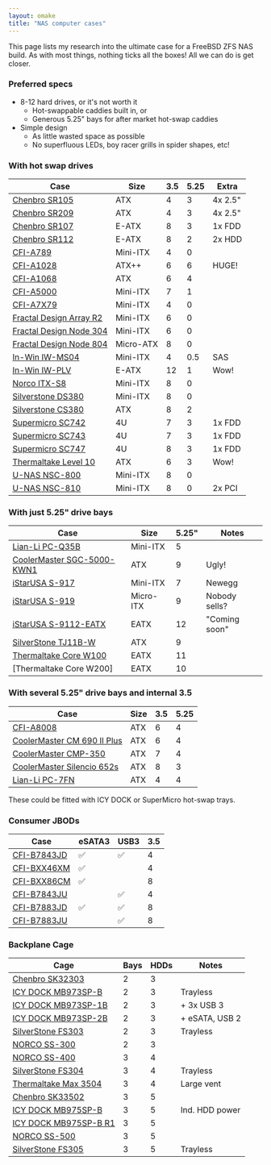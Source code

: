```yaml
---
layout: omake
title: "NAS computer cases"
---
```

This page lists my research into the ultimate case for a FreeBSD ZFS NAS build. As with most things, nothing ticks all the boxes! All we can do is get closer.


### Preferred specs

* 8-12 hard drives, or it's not worth it
   * Hot-swappable caddies built in, or
   * Generous 5.25" bays for after market hot-swap caddies
* Simple design
   * As little wasted space as possible
   * No superfluous LEDs, boy racer grills in spider shapes, etc!


### With hot swap drives

Case                      | Size      | 3.5 | 5.25 | Extra
--------------------------|-----------|-----|------|--------
[Chenbro SR105]           | ATX       | 4   | 3    | 4x 2.5"
[Chenbro SR209]           | ATX       | 4   | 3    | 4x 2.5"
[Chenbro SR107]           | E-ATX     | 8   | 3    | 1x FDD
[Chenbro SR112]           | E-ATX     | 8   | 2    | 2x HDD
[CFI-A789]                | Mini-ITX  | 4   | 0    |
[CFI-A1028]               | ATX++     | 6   | 6    | HUGE!
[CFI-A1068]               | ATX       | 6   | 4    | 
[CFI-A5000]               | Mini-ITX  | 7   | 1    |
[CFI-A7X79]               | Mini-ITX  | 4   | 0    |
[Fractal Design Array R2] | Mini-ITX  | 6   | 0    | 
[Fractal Design Node 304] | Mini-ITX  | 6   | 0    | 
[Fractal Design Node 804] | Micro-ATX | 8   | 0    | 
[In-Win IW-MS04]          | Mini-ITX  | 4   | 0.5  | SAS
[In-Win IW-PLV]           | E-ATX     | 12  | 1    | Wow!
[Norco ITX-S8]            | Mini-ITX  | 8   | 0    | 
[Silverstone DS380]       | Mini-ITX  | 8   | 0    | 
[Silverstone CS380]       | ATX       | 8   | 2    | 
[Supermicro SC742]        | 4U        | 7   | 3    | 1x FDD
[Supermicro SC743]        | 4U        | 7   | 3    | 1x FDD
[Supermicro SC747]        | 4U        | 8   | 3    | 1x FDD
[Thermaltake Level 10]    | ATX       | 6   | 3    | Wow!
[U-NAS NSC-800]           | Mini-ITX  | 8   | 0    | 
[U-NAS NSC-810]           | Mini-ITX  | 8   | 0    | 2x PCI

[Chenbro SR105]: http://www.chenbro.com/en-global/products/TowerServerChassis/Mid_range_chassis_for_SOHO_SMB/SR105
[Chenbro SR209]: http://www.chenbro.com/en-global/products/TowerServerChassis/Entry_level_chassis_for_SOHO/SR209
[Chenbro SR107]: http://www.chenbro.com/en-global/products/TowerServerChassis/High_End_chassis_for_Enterprise/SR107
[Chenbro SR112]: http://www.chenbro.com/en-global/products/TowerServerChassis/High_End_chassis_for_Enterprise/SR112
[CFI-A789]: https://www.logicsupply.com/a7879/
[CFI-A1028]: http://www.chyangfun.com/cfi-a1028.html
[CFI-A1068]: http://www.chyangfun.com/cfi-a1068.html
[CFI-A5000]: http://www.chyangfun.com/cfi-a5000.html
[CFI-A7X79]: http://www.chyangfun.com/cfi-a7x79.html
[Fractal Design Array R2]: http://www.fractal-design.com/home/product/cases/discontinued-products/array-r2-mini-itx-nas-case
[Fractal Design Node 304]: http://www.fractal-design.com/home/product/cases/node-series/node-304-black
[Fractal Design Node 804]: http://www.fractal-design.com/home/product/cases/node-series/node-804
[In-Win IW-MS04]: https://www.in-win.com/en/ipc-server/ms04
[In-Win IW-PLV]: https://www.in-win.com/en/ipc-server/plv%20tower
[Norco ITX-S8]: http://www.norcotek.com/product/itx-s8/
[Silverstone DS380]: http://www.silverstonetek.com/product.php?pid=452
[Silverstone CS380]: http://www.silverstonetek.com/product.php?pid=709
[Supermicro SC742]: http://www.supermicro.com/products/chassis/4U/742/SC742T-650.cfm
[Supermicro SC743]: http://www.supermicro.com/products/chassis/4U/743/SC743TQ-865B-S
[Supermicro SC747]: http://www.supermicro.com/products/chassis/4U/747/SC747BTQ-R1K62B
[Thermaltake Level 10]: http://www.thermaltake.com/products-model.aspx?id=C_00001903
[U-NAS NSC-800]: http://www.u-nas.com/xcart/product.php?productid=17617
[U-NAS NSC-810]: http://www.u-nas.com/xcart/product.php?productid=17640


### With just 5.25" drive bays

Case                         | Size      | 5.25" | Notes
-----------------------------|-----------|-------|--------
[Lian-Li PC-Q35B]            | Mini-ITX  | 5     | 
[CoolerMaster SGC-5000-KWN1] | ATX       | 9     | Ugly!
[iStarUSA S-917]             | Mini-ITX  | 7     | Newegg
[iStarUSA S-919]             | Micro-ITX | 9     | Nobody sells?
[iStarUSA S-9112-EATX]       | EATX      | 12    | "Coming soon"
[SilverStone TJ11B-W]        | ATX       | 9     | 
[Thermaltake Core W100]      | EATX      | 11    |
[Thermaltake Core W200]      | EATX      | 10    |

[Lian-Li PC-Q35B]: http://www.lian-li.com/en/dt_portfolio/pc-q35/
[CoolerMaster SGC-5000-KWN1]: http://www.coolermaster.com/case/full-tower/trooperwindow/
[iStarUSA S-917]: http://www.istarusa.com/istarusa/products.php?model=S-917
[iStarUSA S-919]: http://www.istarusa.com/istarusa/products.php?model=S-919
[iStarUSA S-9112-EATX]: http://www.istarusa.com/istarusa/products.php?model=S-9112-EATX
[SilverStone TJ11B-W]: http://www.silverstonetek.com/product.php?pid=292
[Thermaltake Core W100]: http://www.thermaltake.com/Chassis/Super_Tower_/Core/C_00002802/Core_W100/Design.htm#


### With several 5.25" drive bays and internal 3.5

Case                          | Size | 3.5 | 5.25 
------------------------------|------|-----|------
[CFI-A8008]                   | ATX  | 6   | 4
[CoolerMaster CM 690 II Plus] | ATX  | 6   | 4
[CoolerMaster CMP-350]        | ATX  | 7   | 4
[CoolerMaster Silencio 652s]  | ATX  | 8   | 3
[Lian-Li PC-7FN]              | ATX  | 4   | 4

[CFI-A8008]: http://www.chyangfun.com/cfi-a8008.html
[CoolerMaster CM 690 II Plus]: http://www.coolermaster.com/case/mid-tower/cm-690-ii-plus-white/
[CoolerMaster CMP-350]: http://www.coolermaster.com/case/mid-tower/cmp-350/
[CoolerMaster Silencio 652s]: http://www.coolermaster.com/case/mid-tower/silencio652s/
[Lian-Li PC-7FN]: http://www.lian-li.com/en/dt_portfolio/pc-7fn/

These could be fitted with ICY DOCK or SuperMicro hot-swap trays.


### Consumer JBODs

Case          | eSATA3 | USB3 | 3.5
--------------|--------|------|-----
[CFI-B7843JD] | ✅     | ✅   | 4
[CFI-BXX46XM] | ✅     |      | 4
[CFI-BXX86CM] | ✅     |      | 8
[CFI-B7843JU] |        | ✅   | 4
[CFI-B7883JD] | ✅     | ✅   | 8
[CFI-B7883JU] |        | ✅   | 8

[CFI-B7843JD]: http://www.chyangfun.com/cfi-b7843jd-4-bay.html
[CFI-BXX46XM]: http://www.chyangfun.com/sata-6g-cfi-bxx46xm-4-bay.html
[CFI-BXX86CM]: http://www.chyangfun.com/sata-6g-cfi-bxx86cm-8-bay.html
[CFI-B7843JU]: http://www.chyangfun.com/cfi-b7843ju-4-bay.html
[CFI-B7883JD]: http://www.chyangfun.com/cfi-b7883jd-8-bay.html
[CFI-B7883JU]: http://www.chyangfun.com/cfi-b7883ju-8-bay.html


### Backplane Cage

Cage                    | Bays | HDDs |  Notes
------------------------|------|------|---------------
[Chenbro SK32303]       | 2    | 3    | 
[ICY DOCK MB973SP-B]    | 2    | 3    | Trayless
[ICY DOCK MB973SP-1B]   | 2    | 3    | + 3x USB 3
[ICY DOCK MB973SP-2B]   | 2    | 3    | + eSATA, USB 2
[SilverStone FS303]     | 2    | 3    | Trayless
[NORCO SS-300]          | 2    | 3    |
[NORCO SS-400]          | 3    | 4    |
[SilverStone FS304]     | 3    | 4    | Trayless
[Thermaltake Max 3504]  | 3    | 4    | Large vent
[Chenbro SK33502]       | 3    | 5    |
[ICY DOCK MB975SP-B]    | 3    | 5    | Ind. HDD power
[ICY DOCK MB975SP-B R1] | 3    | 5    |          
[NORCO SS-500]          | 3    | 5    |            
[SilverStone FS305]     | 3    | 5    | Trayless

[Chenbro SK33502]: http://www.chenbro.com/en-global/products/Storage_Expansion_Kit/Hot-Swap_HDD_Enclosure/SK33502
[ICY DOCK MB973SP-B]: http://www.icydock.com/goods.php?id=119
[ICY DOCK MB973SP-1B]: http://www.icydock.com/goods.php?id=157
[ICY DOCK MB973SP-2B]: http://www.icydock.com/goods.php?id=158
[ICY DOCK MB975SP-B]: http://www.icydock.com/goods.php?id=163
[ICY DOCK MB975SP-B R1]: http://www.icydock.com/goods.php?id=242
[NORCO SS-300]: http://www.norcotek.com/product/ss-300/
[NORCO SS-400]: http://www.norcotek.com/product/ss-400/
[NORCO SS-500]: http://www.norcotek.com/product/ss-500/
[Chenbro SK32303]: http://www.chenbro.com/en-global/products/Storage_Expansion_Kit/Hot-Swap_HDD_Enclosure/SK32303
[SilverStone FS303]: http://www.silverstonetek.com/product.php?pid=603&area=en
[SilverStone FS304]: http://www.silverstonetek.com/product.php?pid=604&area=en
[SilverStone FS305]: http://www.silverstonetek.com/product.php?pid=605&area=en
[Thermaltake Max 3503]: http://www.thermaltake.com/Storage/Rack_/_/C_00002934/Max_3503_SATA_HDD_Rack/design.htm
[Thermaltake Max 3504]: http://www.thermaltake.com/Storage/Rack_/_/C_00002935/Max_3504_SATA_HDD_Rack/design.htm

